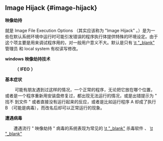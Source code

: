 ## Image Hijack {#image-hijack}

**映像劫持**

就是 Image File Execution Options （其实应该称为 &quot;Image Hijack&quot; 。）是为一些在默认系统环境中运行时可能引发错误的程序执行体提供特殊的环境设定。由于这个项主要是用来调试程序用的，对一般用户意义不大。默认是只有 [\\t &quot;_blank&quot;](http://baike.baidu.com/view/315045.htm) 管理员 和 local system 有权读写修改。

**windows** **映像劫持技术**

　　 **（** **IFEO** **）**

**基本症状**

　 　可能有朋友遇到过这样的情况，一个正常的程序，无论把它放在哪个位置，或者是一个程序重新用安装盘修复过，都出现无法运行的情况，或是出错提示为 &quot; 找不 到文件 &quot; 或者直接没有运行起来的反应，或者是比如运行程序 A 却成了执行 B （可能是病毒），而改名后却可以正常运行的现象。

**遭遇病毒**

　　遭遇流行 &quot; 映像劫持 &quot; 病毒的系统表现为常见的 [\\t &quot;_blank&quot;](http://baike.baidu.com/view/33433.htm) 杀毒软件 、 [\\t &quot;_blank&quot;](http://baike.baidu.com/view/3067.htm)
